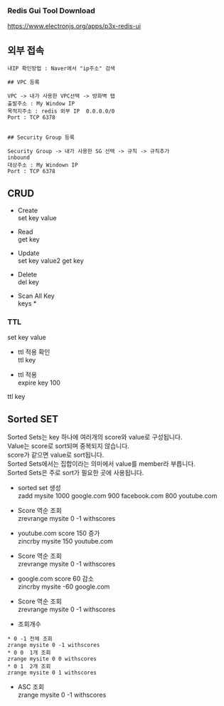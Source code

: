 

### Redis Gui Tool Download

https://www.electronjs.org/apps/p3x-redis-ui


## 외부 접속
```
내IP 확인방법 : Naver에서 "ip주소" 검색 

## VPC 등록

VPC -> 내가 사용한 VPC선택 -> 방화벽 탭
출발주소 : My Window IP
목적지주소 : redis 외부 IP  0.0.0.0/0
Port : TCP 6378


## Security Group 등록

Security Group -> 내가 사용한 SG 선택 -> 규칙 -> 규칙추가
inbound
대상주소 : My Windown IP
Port : TCP 6378 
```

## CRUD

* Create   
set key value

* Read   
get key

* Update   
set key value2
get key   

* Delete   
del key   

* Scan All Key   
keys *


### TTL

set key value

* ttl 적용 확인   
ttl key

* ttl 적용   
expire key 100

ttl key


## Sorted SET
Sorted Sets는 key 하나에 여러개의 score와 value로 구성됩니다.   
Value는 score로 sort되며 중복되지 않습니다.   
score가 같으면 value로 sort됩니다.   
Sorted Sets에서는 집합이라는 의미에서 value를 member라 부릅니다.   
Sorted Sets은 주로 sort가 필요한 곳에 사용됩니다.   

* sorted set 생성   
zadd mysite  1000 google.com 900 facebook.com 800 youtube.com   

* Score 역순 조회    
zrevrange mysite 0 -1 withscores   

* youtube.com score 150 증가   
zincrby mysite 150 youtube.com       

* Score 역순 조회    
zrevrange mysite 0 -1 withscores   

* google.com score 60 감소   
zincrby mysite -60 google.com   

* Score 역순 조회    
zrevrange mysite 0 -1 withscores   

* 조회개수
```
* 0 -1 전체 조회
zrange mysite 0 -1 withscores
* 0 0  1개 조회
zrange mysite 0 0 withscores   
* 0 1  2개 조회
zrange mysite 0 1 withscores
```
* ASC 조회   
zrange mysite 0 -1 withscores
